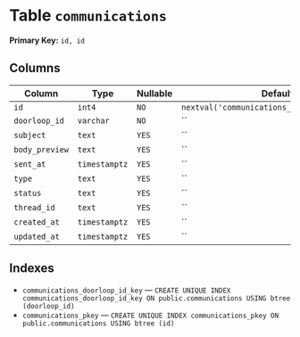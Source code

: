 # Table `communications`

**Primary Key:** `id, id`

## Columns

| Column | Type | Nullable | Default |
|---|---|---|---|
| `id` | `int4` | `NO` | `nextval('communications_id_seq'::regclass)` |
| `doorloop_id` | `varchar` | `NO` | `` |
| `subject` | `text` | `YES` | `` |
| `body_preview` | `text` | `YES` | `` |
| `sent_at` | `timestamptz` | `YES` | `` |
| `type` | `text` | `YES` | `` |
| `status` | `text` | `YES` | `` |
| `thread_id` | `text` | `YES` | `` |
| `created_at` | `timestamptz` | `YES` | `` |
| `updated_at` | `timestamptz` | `YES` | `` |

## Indexes

- `communications_doorloop_id_key` — `CREATE UNIQUE INDEX communications_doorloop_id_key ON public.communications USING btree (doorloop_id)`
- `communications_pkey` — `CREATE UNIQUE INDEX communications_pkey ON public.communications USING btree (id)`